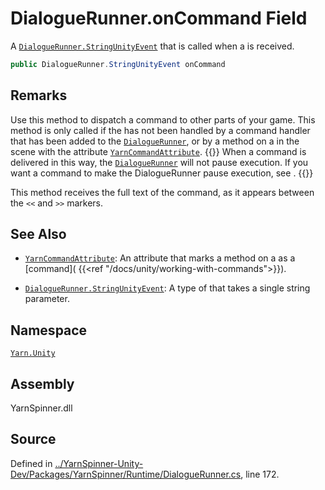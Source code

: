 <!-- This file was generated by a tool. Do not edit this file by hand. -->

# DialogueRunner.onCommand Field

A [`DialogueRunner.StringUnityEvent`](/api/csharp/yarn.unity/dialoguerunner.stringunityevent.md) that is called when a <see cref="!:Command"></see> 
is received.


```csharp
public DialogueRunner.StringUnityEvent onCommand
```
## Remarks

Use this method to dispatch a command to other parts of your
game. This method is only called if the <see cref="!:Command"></see>
has not been handled by a command handler that has been added
to the
[`DialogueRunner`](/api/csharp/yarn.unity/dialoguerunner.md), or by a method on a <see cref="!:MonoBehaviour"></see> in the scene with the attribute [`YarnCommandAttribute`](/api/csharp/yarn.unity/yarncommandattribute.md). {{<note>}} When a command is
delivered in this way, the [`DialogueRunner`](/api/csharp/yarn.unity/dialoguerunner.md) 
will not pause execution. If you want a command to make the
DialogueRunner pause execution, see <see cref="!:AddCommandHandler(string, CommandHandler)"></see>.
{{</note>}}

This method receives the full text of the command, as it
appears between the `<<` and `>>`
markers.




## See Also
* [`YarnCommandAttribute`](/api/csharp/yarn.unity/yarncommandattribute.md): 
An attribute that marks a method on a <see cref="!:MonoBehaviour"></see>
as a [command]( {{<ref
"/docs/unity/working-with-commands">}}).

* [`DialogueRunner.StringUnityEvent`](/api/csharp/yarn.unity/dialoguerunner.stringunityevent.md): 
A type of <see cref="!:UnityEvent"></see> that takes a single string
parameter. 

## Namespace
[`Yarn.Unity`](/api/csharp/yarn.unity/README.md)

## Assembly
YarnSpinner.dll

## Source
Defined in [../YarnSpinner-Unity-Dev/Packages/YarnSpinner/Runtime/DialogueRunner.cs](https://github.com/YarnSpinnerTool/YarnSpinner-Unity//blob/develop/Runtime/DialogueRunner.cs#L172), line 172.
